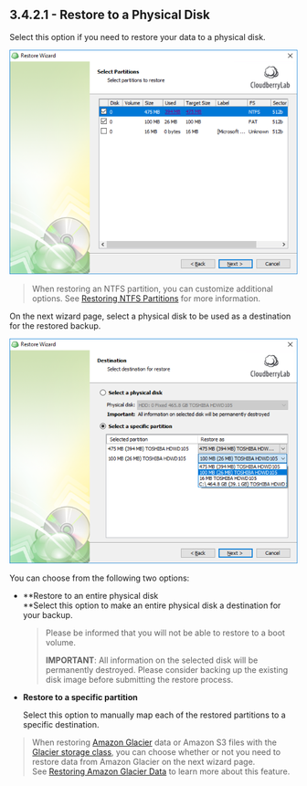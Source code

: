 ## 3.4.2.1 - Restore to a Physical Disk

Select this option if you need to restore your data to a physical disk.

![](/assets/image-based-select-partitions.png)

> When restoring an NTFS partition, you can customize additional options. See [Restoring NTFS Partitions](/concepts/restoring-ntfs-partitions.md) for more information.

On the next wizard page, select a physical disk to be used as a destination for the restored backup.

![](/assets/image-based-restore-physical-destination.png)

You can choose from the following two options:

* **Restore to an entire physical disk    
  **Select this option to make an entire physical disk a destination for your backup.

  > Please be informed that you will not be able to restore to a boot volume.
  >
  > **IMPORTANT**: All information on the selected disk will be permanently destroyed. Please consider backing up the existing disk image before submitting the restore process.

* **Restore to a specific partition**

  Select this option to manually map each of the restored partitions to a specific destination.

> When restoring [Amazon Glacier](https://aws.amazon.com/glacier/) data or Amazon S3 files with the [Glacier storage class](https://aws.amazon.com/s3/storage-classes/), you can choose whether or not you need to restore data from Amazon Glacier on the next wizard page.  
> See [Restoring Amazon Glacier Data](/concepts/restoring-amazon-glacier-data.md) to learn more about this feature.



